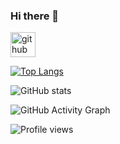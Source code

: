 ### Hi there 👋



[<img src='https://cdn.jsdelivr.net/npm/simple-icons@3.0.1/icons/github.svg' alt='github' height='40'>](https://github.com/AnjonDas)  

[![Top Langs](https://github-readme-stats.vercel.app/api/top-langs/?username=AnjonDas)](https://github.com/anuraghazra/github-readme-stats)

![GitHub stats](https://github-readme-stats.vercel.app/api?username=AnjonDas&show_icons=true)  

![GitHub Activity Graph](https://activity-graph.herokuapp.com/graph?username=AnjonDas)  

![Profile views](https://gpvc.arturio.dev/AnjonDas)   
